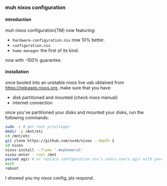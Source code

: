 ### muh nixos configuration
#### introduction
muh nixos configuration(TM) now featuring:
  - `hardware-configuration.nix` now 10% better.
  - `configuration.nix`
  - `home-manager` the first of its kind.
  
now with -100% guarantee.

#### installation
once booted into an unstable nixos live usb obtained from https://releases.nixos.org, make sure that you have:
- disk partitioned and mounted (check nixos manual)
- internet connection

once you've partitioned your disks and mounted your disks, run the following commands:
```bash
sudo -i # get root privileges
mkdir -p /mnt/etc
cd /mnt/etc
git clone https://github.com/xvx6/nixos --depth 1
cd nixos
nixos-install --flake '.#ephemeral'
nixos-enter --root /mnt
passwd agir # or replace configuration.nix's users.users.agir with your own username
exit
reboot
```

I showed you my nixos config, pls respond.
